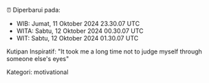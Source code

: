 ⏰ Diperbarui pada:
- WIB: Jumat, 11 Oktober 2024 23.30.07 UTC
- WITA: Sabtu, 12 Oktober 2024 00.30.07 UTC
- WIT: Sabtu, 12 Oktober 2024 01.30.07 UTC

Kutipan Inspiratif:
"It took me a long time not to judge myself through someone else's eyes"


Kategori: motivational

